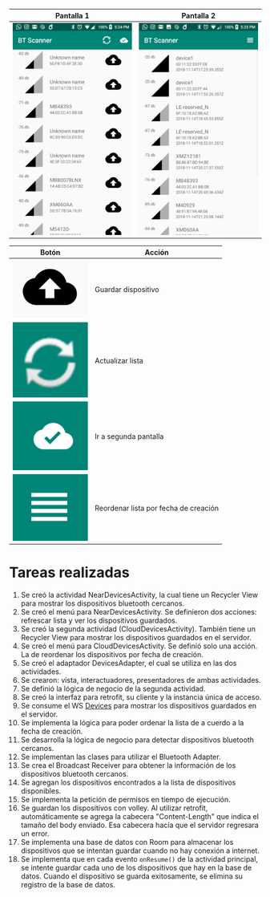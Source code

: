 Pantalla 1 | Pantalla 2
-----------|-----------
<img src="https://raw.githubusercontent.com/MagoMtz/Bluetooth/ff3bbfcfe4990052a34182f6beb68e1ed029fc4d/imagesforreadme/pantalla1.png" width="300" alt="pantalla 1"/>|<img src="https://raw.githubusercontent.com/MagoMtz/Bluetooth/ff3bbfcfe4990052a34182f6beb68e1ed029fc4d/imagesforreadme/pantalla2.png" width="300" alt="pantalla 2"/>

Botón | Acción
------|------
<img src="https://raw.githubusercontent.com/MagoMtz/Bluetooth/ff3bbfcfe4990052a34182f6beb68e1ed029fc4d/imagesforreadme/guardardispositivo.png" width="150" alt="guardar dispositivo"/>|Guardar dispositivo
<img src="https://raw.githubusercontent.com/MagoMtz/Bluetooth/ff3bbfcfe4990052a34182f6beb68e1ed029fc4d/imagesforreadme/scannear.png" width="150" alt="actualizar lista"/>|Actualizar lista
<img src="https://raw.githubusercontent.com/MagoMtz/Bluetooth/ff3bbfcfe4990052a34182f6beb68e1ed029fc4d/imagesforreadme/btnpantalla2.png" width="150" alt="botón segunda pantalla"/>|Ir a segunda pantalla
<img src="https://raw.githubusercontent.com/MagoMtz/Bluetooth/ff3bbfcfe4990052a34182f6beb68e1ed029fc4d/imagesforreadme/reordenar.png" width="150" alt="reordenar lista"/>|Reordenar lista por fecha de creación

# Tareas realizadas
1. Se creó la actividad NearDevicesActivity, la cual tiene un Recycler View para mostrar los dispositivos bluetooth cercanos.
2. Se creó el menú para NearDevicesActivity. Se definieron dos acciones: refrescar lista y ver los dispositivos guardados.
3. Se creó la segunda actividad (CloudDevicesActivity). También tiene un Recycler View para mostrar los dispositivos guardados en el servidor.
4. Se creó el menú para CloudDevicesActivity. Se definió solo una acción. La de reordenar los dispositivos por fecha de creación.
4. Se creó el adaptador DevicesAdapter, el cual se utiliza en las dos actividades.
5. Se crearon: vista, interactuadores, presentadores de ambas actividades.
6. Se definió la lógica de negocio de la segunda actividad.
7. Se creó la interfaz para retrofit, su cliente y la instancia única de acceso.
8. Se consume el WS [Devices](https://grin-bluetooth-api.herokuapp.com/devices/) para mostrar los dispositivos guardados en el servidor.
9. Se implementa la lógica para poder ordenar la lista de a cuerdo a la fecha de creación.
10. Se desarrolla la lógica de negocio para detectar dispositivos bluetooth cercanos.
11. Se implementan las clases para utilizar el Bluetooth Adapter.
12. Se crea el Broadcast Receiver para obtener la información de los dispositivos bluetooth cercanos.
13. Se agregan los dispositivos encontrados a la lista de dispositivos disponibles.
14. Se implementa la petición de permisos en tiempo de ejecución.
15. Se guardan los dispositivos con volley. Al utilizar retrofit, automáticamente se agrega la cabecera "Content-Length" que indica el tamaño del body enviado. Esa cabecera hacía que el servidor regresara un error.
16. Se implementa una base de datos con Room para almacenar los dispositivos que se intentan guardar cuando no hay conexión a internet.
17. Se implementa que en cada evento `onResume()` de la actividad principal, se intente guardar cada uno de los dispositivos que hay en la base de datos. Cuando el dispositivo se guarda exitosamente, se elimina su registro de la base de datos.
